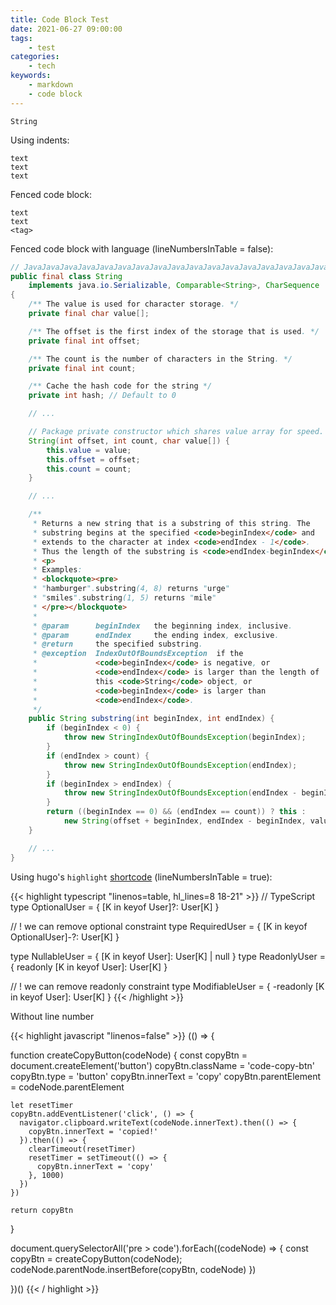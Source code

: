```yaml
---
title: Code Block Test
date: 2021-06-27 09:00:00
tags:
    - test
categories:
    - tech
keywords:
    - markdown
    - code block
---
```



`String`

Using indents:

    text
    text
    text


Fenced code block:

```
text
text
<tag>
```

Fenced code block with language (lineNumbersInTable = false):

```Java
// JavaJavaJavaJavaJavaJavaJavaJavaJavaJavaJavaJavaJavaJavaJavaJavaJavaJavaJavaJavaJavaJavaJavaJavaJavaJavaJavaJavaJavaJava
public final class String
    implements java.io.Serializable, Comparable<String>, CharSequence
{
    /** The value is used for character storage. */
    private final char value[];

    /** The offset is the first index of the storage that is used. */
    private final int offset;

    /** The count is the number of characters in the String. */
    private final int count;

    /** Cache the hash code for the string */
    private int hash; // Default to 0

    // ...

    // Package private constructor which shares value array for speed.
    String(int offset, int count, char value[]) {
        this.value = value;
        this.offset = offset;
        this.count = count;
    }

    // ...

    /**
     * Returns a new string that is a substring of this string. The
     * substring begins at the specified <code>beginIndex</code> and
     * extends to the character at index <code>endIndex - 1</code>.
     * Thus the length of the substring is <code>endIndex-beginIndex</code>.
     * <p>
     * Examples:
     * <blockquote><pre>
     * "hamburger".substring(4, 8) returns "urge"
     * "smiles".substring(1, 5) returns "mile"
     * </pre></blockquote>
     *
     * @param      beginIndex   the beginning index, inclusive.
     * @param      endIndex     the ending index, exclusive.
     * @return     the specified substring.
     * @exception  IndexOutOfBoundsException  if the
     *             <code>beginIndex</code> is negative, or
     *             <code>endIndex</code> is larger than the length of
     *             this <code>String</code> object, or
     *             <code>beginIndex</code> is larger than
     *             <code>endIndex</code>.
     */
    public String substring(int beginIndex, int endIndex) {
        if (beginIndex < 0) {
            throw new StringIndexOutOfBoundsException(beginIndex);
        }
        if (endIndex > count) {
            throw new StringIndexOutOfBoundsException(endIndex);
        }
        if (beginIndex > endIndex) {
            throw new StringIndexOutOfBoundsException(endIndex - beginIndex);
        }
        return ((beginIndex == 0) && (endIndex == count)) ? this :
            new String(offset + beginIndex, endIndex - beginIndex, value);
    }

    // ...
}
```

Using hugo's `highlight` [shortcode]([highlight](https://gohugo.io/content-management/syntax-highlighting/#highlight-shortcode)) (lineNumbersInTable = true):

{{< highlight typescript "linenos=table, hl_lines=8 18-21" >}}
// TypeScript
type OptionalUser = {
    [K in keyof User]?: User[K]
}

// ! we can remove optional constraint
type RequiredUser = {
    [K in keyof OptionalUser]-?: User[K]
}

type NullableUser = {
    [K in keyof User]: User[K] | null
}
type ReadonlyUser = {
    readonly [K in keyof User]: User[K]
}

// ! we can remove readonly constraint
type ModifiableUser = {
    -readonly [K in keyof User]: User[K]
}
{{< /highlight >}}

Without line number

{{< highlight javascript "linenos=false" >}}
(() => {

  function createCopyButton(codeNode) {
    const copyBtn = document.createElement('button')
    copyBtn.className = 'code-copy-btn'
    copyBtn.type = 'button'
    copyBtn.innerText = 'copy'
    copyBtn.parentElement = codeNode.parentElement

    let resetTimer
    copyBtn.addEventListener('click', () => {
      navigator.clipboard.writeText(codeNode.innerText).then(() => {
        copyBtn.innerText = 'copied!'
      }).then(() => {
        clearTimeout(resetTimer)
        resetTimer = setTimeout(() => {
          copyBtn.innerText = 'copy'
        }, 1000)
      })
    })

    return copyBtn
  }

  document.querySelectorAll('pre > code').forEach((codeNode) => {
    const copyBtn = createCopyButton(codeNode);
    codeNode.parentNode.insertBefore(copyBtn, codeNode)
  })

})()
{{< / highlight >}}
